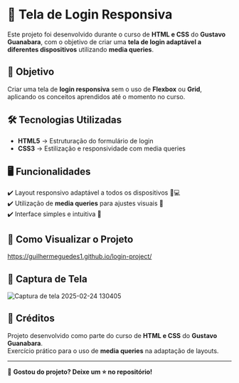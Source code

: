 # 🔑 Tela de Login Responsiva

Este projeto foi desenvolvido durante o curso de **HTML e CSS** do **Gustavo Guanabara**, com o objetivo de criar uma **tela de login adaptável a diferentes dispositivos** utilizando **media queries**.

## 🎯 Objetivo
Criar uma tela de **login responsiva** sem o uso de **Flexbox** ou **Grid**, aplicando os conceitos aprendidos até o momento no curso.

## 🛠️ Tecnologias Utilizadas
- **HTML5** → Estruturação do formulário de login
- **CSS3** → Estilização e responsividade com media queries

## 🖥️ Funcionalidades
✔️ Layout responsivo adaptável a todos os dispositivos 📱💻  
✔️ Utilização de **media queries** para ajustes visuais 🎨  
✔️ Interface simples e intuitiva 🔐  


## 🏁 Como Visualizar o Projeto
https://guilhermeguedes1.github.io/login-project/

## 📸 Captura de Tela
![Captura de tela 2025-02-24 130405](https://github.com/user-attachments/assets/8df2934e-c938-4768-8196-4e3394b79c16)


## 📜 Créditos
Projeto desenvolvido como parte do curso de **HTML e CSS** do **Gustavo Guanabara**.  
Exercício prático para o uso de **media queries** na adaptação de layouts.

---
🔗 **Gostou do projeto? Deixe um ⭐ no repositório!**

